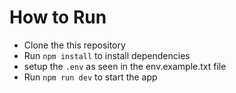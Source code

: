 # How to Run

- Clone the this repository
- Run `npm install` to install dependencies
- setup the `.env` as seen in the env.example.txt file
- Run `npm run dev` to start the app
